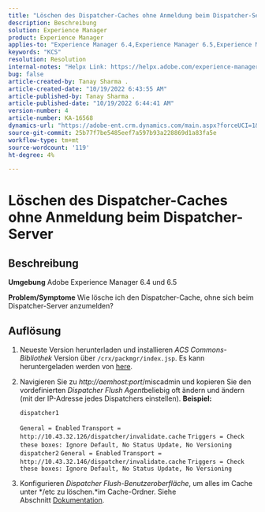 ```yaml
---
title: "Löschen des Dispatcher-Caches ohne Anmeldung beim Dispatcher-Server"
description: Beschreibung
solution: Experience Manager
product: Experience Manager
applies-to: "Experience Manager 6.4,Experience Manager 6.5,Experience Manager"
keywords: "KCS"
resolution: Resolution
internal-notes: "Helpx Link: https://helpx.adobe.com/experience-manager/kb/How-to-delete-the-dispatcher-cache-without-logging-into-the-Dispatchers-AEM.html"
bug: false
article-created-by: Tanay Sharma .
article-created-date: "10/19/2022 6:43:55 AM"
article-published-by: Tanay Sharma .
article-published-date: "10/19/2022 6:44:41 AM"
version-number: 4
article-number: KA-16568
dynamics-url: "https://adobe-ent.crm.dynamics.com/main.aspx?forceUCI=1&pagetype=entityrecord&etn=knowledgearticle&id=6f95dc64-794f-ed11-bba2-0022480868ff"
source-git-commit: 25b77f7be5485eef7a597b93a228869d1a83fa5e
workflow-type: tm+mt
source-wordcount: '119'
ht-degree: 4%

---
```


# Löschen des Dispatcher-Caches ohne Anmeldung beim Dispatcher-Server

## Beschreibung

<b>Umgebung</b>
Adobe Experience Manager 6.4 und 6.5


<b>Problem/Symptome</b>
Wie lösche ich den Dispatcher-Cache, ohne sich beim Dispatcher-Server anzumelden?


## Auflösung


1. Neueste Version herunterladen und installieren *ACS Commons-Bibliothek* Version über `/crx/packmgr/index.jsp`. Es kann heruntergeladen werden von [here](https://github.com/Adobe-Consulting-Services/acs-aem-commons/releases).
2. Navigieren Sie zu *http://aemhost:port*/miscadmin und kopieren Sie den vordefinierten *Dispatcher Flush Agent*beliebig oft ändern und ändern (mit der IP-Adresse jedes Dispatchers einstellen).
   <b>Beispiel:</b>



   ```
   dispatcher1
   ```


   `General = Enabled`
   `Transport = http://10.43.32.126/dispatcher/invalidate.cache`
   `Triggers = Check these boxes: Ignore Default, No Status Update, No Versioning`
   ` `
   `dispatcher2`
   `General = Enabled`
   `Transport = http://10.43.32.146/dispatcher/invalidate.cache`
   `Triggers = Check these boxes: Ignore Default, No Status Update, No Versioning`
3. Konfigurieren *Dispatcher Flush-Benutzeroberfläche*, um alles im Cache unter */etc zu löschen.*im Cache-Ordner. Siehe Abschnitt [Dokumentation](https://adobe-consulting-services.github.io/acs-aem-commons/features/dispatcher-flush-ui/index.html).

